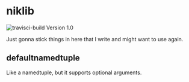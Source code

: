 # niklib
![travisci-build](https://api.travis-ci.org/nvander1/niklib.svg?branch=master)
Version 1.0

Just gonna stick things in here that I write and might want to use again.

## defaultnamedtuple
Like a namedtuple, but it supports optional arguments.
